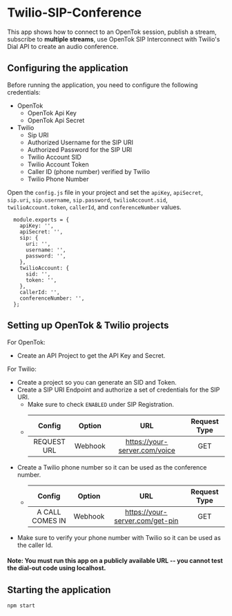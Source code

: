 # Twilio-SIP-Conference

  This app shows how to connect to an OpenTok session, publish a stream, subscribe to **multiple streams**, use OpenTok SIP Interconnect with Twilio's Dial API to create an audio conference.

## Configuring the application

Before running the application, you need to configure the following credentials:
  * OpenTok
    * OpenTok Api Key
    * OpenTok Api Secret
  * Twilio
    * Sip URI
    * Authorized Username for the SIP URI
    * Authorized Password for the SIP URI
    * Twilio Account SID
    * Twilio Account Token
    * Caller ID (phone number) verified by Twilio
    * Twilio Phone Number

Open the `config.js` file in your project and set the `apiKey`, `apiSecret`, `sip.uri`, `sip.username`, `sip.password`, `twilioAccount.sid`, `twilioAccount.token`, `callerId`, and `conferenceNumber` values.

```
  module.exports = {
    apiKey: '',
    apiSecret: '',
    sip: {
      uri: '',
      username: '',
      password: '',
    },
    twilioAccount: {
      sid: '',
      token: '',
    },
    callerId: '',
    conferenceNumber: '',
  };
```

## Setting up OpenTok & Twilio projects
  For OpenTok:
  * Create an API Project to get the API Key and Secret.

  For Twilio:
  * Create a project so you can generate an SID and Token.
  * Create a SIP URI Endpoint and authorize a set of credentials for the SIP URI. 
    * Make sure to check `ENABLED` under SIP Registration.
    *   | Config      |   Option          |  URL  | Request Type  |
        | :-------------: |:-------------:| :-----:| :-----:|
        | REQUEST URL | Webhook | https://your-server.com/voice | GET |
  * Create a Twilio phone number so it can be used as the conference number.
    *   | Config      |   Option          |  URL  | Request Type  |
        | :-------------: |:-------------:| :-----:| :-----:|
        | A CALL COMES IN | Webhook | https://your-server.com/get-pin | GET |
  * Make sure to verify your phone number with Twilio so it can be used as the caller Id.
  
#### Note: You must run this app on a publicly available URL -- you cannot test the dial-out code using localhost.

## Starting the application
`npm start`